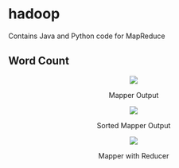 # hadoop
Contains Java and Python code for MapReduce


## Word Count

<div align="center">
<img src="word_count/img/1.ppg">
<p>Mapper Output</p>

<div align="center">
<img src="word_count/img/2.ppg">
<p>Sorted Mapper Output</p>

<div align="center">
<img src="word_count/img/3.ppg">
<p>Mapper with Reducer</p>